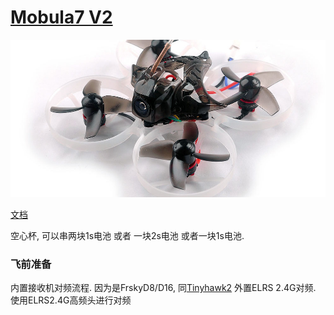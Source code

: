 # [Mobula7 V2](https://www.happymodel.cn/index.php/2018/10/12/happymodel-75mm-2s-brushless-whoop/)

![M7V2](./assets/M7V2-1001-1000x500.jpg)

[文档](./assets/Mobula7-Frsky-Manual-F4-version.pdf)

空心杯, 可以串两块1s电池 或者 一块2s电池 或者一块1s电池.

### 飞前准备
内置接收机对频流程. 因为是FrskyD8/D16, 同[Tinyhawk2](./Tinyhawk2.md)
外置ELRS 2.4G对频. 使用ELRS2.4G高频头进行对频
